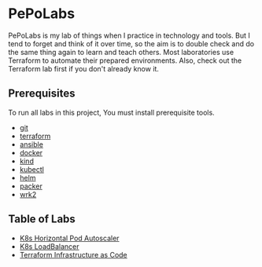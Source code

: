 # PePoLabs

PePoLabs is my lab of things when I practice in technology and tools. But I tend to forget and think of it over time, so the aim is to double check and do the same thing again to learn and teach others.
Most laboratories use Terraform to automate their prepared environments. Also, check out the Terraform lab first if you don't already know it.

## Prerequisites

To run all labs in this project, You must install prerequisite tools.

- [git](#git)
- [terraform](#terraform)
- [ansible](#ansible)
- [docker](#docker)
- [kind](#kind)
- [kubectl](#kubectl)
- [helm](#helm)
- [packer](#packer)
- [wrk2](#wrk2)

## Table of Labs

- [K8s Horizontal Pod Autoscaler](labs/horizontal-pod-autoscaler/README.md)
- [K8s LoadBalancer](labs/load-balance/README.md)
- [Terraform Infrastructure as Code](#labs/infrastructure-as-code/README.md)
